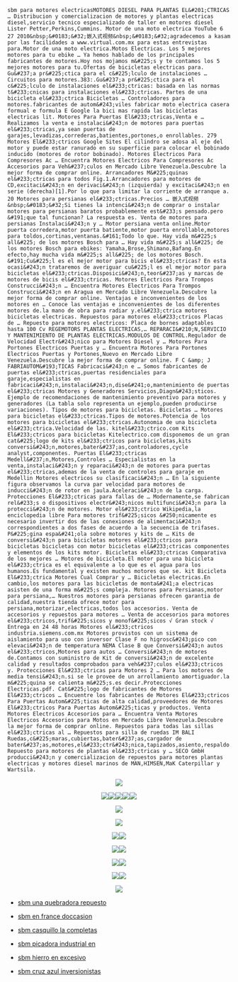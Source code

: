 
```
sbm para motores electricasMOTORES DIESEL PARA PLANTAS EL&#201;CTRICAS … Distribucion y comercializacion de motores y plantas electricas diesel,servicio tecnico especializado de taller en motores diesel Lister Petter,Perkins,Cummins. Motor de una moto electrica YouTube 6 27 2010&nbsp;&#0183;&#32;嵌入式视频&nbsp;&#0183;&#32;agradecemos a kasam por las facilidades a www.virtual.com.mx para estas entrevistas para.Motor de una moto electrica.Motos Electricas. Los 5 mejores motores para tu ebike … Ya hemos hablado de los principales fabricantes de motores.Hoy nos mojamos m&#225;s y te contamos los 5 mejores motores para tu.Ofertas de bicicletas electricas para. Gu&#237;a pr&#225;ctica para el c&#225;lculo de instalaciones … Circuitos para motores.383:.Gu&#237;a pr&#225;ctica para el c&#225;lculo de instalaciones el&#233;ctricas: basada en las normas t&#233;cnicas para instalaciones el&#233;ctricas. Partes de una bicicleta el&#233;ctrica Bicicletas … Controladores para motores.fabricantes de autom&#243;viles fabricar moto electrica casera formual e formula E Google la bici mas rapida las bicicletas electricas lit. Motores Para Puertas El&#233;ctricas,Venta e … Realizamos la venta e instalaci&#243;n de motores para puertas el&#233;ctricas,ya sean puertas de garajes,levadizas,correderas,batientes,portones,o enrollables. 279 Motores El&#233;ctricos Google Sites El cilindro se adosa al eje del motor y puede estar ranurado en su superficie para colocar el bobinado inducido (motores de rotor bobinado). Motores Electricos Para Compresores Ac … Encuentra Motores Electricos Para Compresores Ac Accesorios para Veh&#237;culos en Mercado Libre Venezuela.Descubre la mejor forma de comprar online. Arrancadores M&#225;quinas el&#233;ctricas para todos Fig.1.Arrancadores para motores de CD,excitaci&#243;n en derivaci&#243;n (izquierda) y excitaci&#243;n en serie (derecha)[1].Por lo que para limitar la corriente de arranque a. 20 Motores para persianas el&#233;ctricas.Precios … 嵌入式视频&nbsp;&#0183;&#32;Si tienes la intenci&#243;n de comprar o instalar motores para persianas baratos probablemente est&#233;s pensado.pero &#191;que tal funcionan? La respuesta es. Venta de motores para persianas Instalaci&#243;n y … Motor persiana venta online.Motor puerta corredera,motor puerta batiente,motor puerta enrollable,motores para toldos,cortinas,ventanas.&#161;Todo lo que. Hay vida m&#225;s all&#225; de los motores Bosch para … Hay vida m&#225;s all&#225; de los motores Bosch para ebikes: Yamaha,Brose,Shimano,Bafang.En efecto,hay mucha vida m&#225;s all&#225; de los motores Bosch. &#191;Cu&#225;l es el mejor motor para bicis el&#233;ctricas? En esta ocasi&#243;n trataremos de averiguar cu&#225;l es el mejor motor para bicicletas el&#233;ctricas.Disposici&#243;n,teor&#237;as y marcas de motores de bicis el&#233;ctricas. Motores Electricos Para Trompos Construcci&#243;n … Encuentra Motores Electricos Para Trompos Construcci&#243;n en Aragua en Mercado Libre Venezuela.Descubre la mejor forma de comprar online. Ventajas e inconvenientes de los motores en … Conoce las ventajas e inconvenientes de los diferentes motores de.la mano de obra para radiar y.el&#233;ctrica motores bicicletas electricas. Repuestos para motores el&#233;ctricos Placas de … Repuesto para motores electricos: Placa de bornes adaptables hasta 100 Cv REGEMOTORS PLANTAS ELECTRICAS,… REPARACI&#210;N,SERVICIO Y MANTENIMIENTO DE PLANTAS ELECTRICAS.MODULOS DE CONTROL.Regulador de Velocidad Electr&#243;nico para Motores Diesel y … Motores Para Portones Electricos Puertas y … Encuentra Motores Para Portones Electricos Puertas y Portones,Nuevo en Mercado Libre Venezuela.Descubre la mejor forma de comprar online. F C &amp; J FABRIAUTOM&#193;TICAS Fabricaci&#243;n e … Somos fabricantes de puertas el&#233;ctricas,puertas residenciales para garaje,especialistas en fabricaci&#243;n,instalaci&#243;n,dise&#241;o,mantenimiento de puertas el&#233;ctricas Motores y Generadores Servicios,Diagn&#243;sticos. Ejemplo de recomendaciones de mantenimiento preventivo para motores y generadores (La tabla solo representa un ejemplo,pueden producirse variaciones). Tipos de motores para bicicletas. Bicicletas … Motores para bicicletas el&#233;ctricas.Tipos de motores.Potencia de los motores para bicicletas el&#233;ctricas.Autonomia de una bicicleta el&#233;ctrica.Velocidad de las. kitel&#233;ctrico.com Kits El&#233;ctricos para bicicletas Kitelectrico.com disponemos de un gran cat&#225;logo de kits el&#233;ctricos para bicicletas,kits conversi&#243;n,motores,bater&#237;as,controladores,cycle analyst,componentes. Puertas El&#233;ctricas Medell&#237;n,Motores,Controles … Especialistas en la venta,instalaci&#243;n y reparaci&#243;n de motores para puertas el&#233;ctricas,ademas de la venta de controles para garaje en Medellin Motores electricos su clasificaci&#243;n … En la siguiente figura observamos la curva par velocidad para motores de inducci&#243;n de rotor en jaula.Aceleraci&#243;n de la carga. Protecciones El&#233;ctricas para fallas de … Modernamente,se fabrican rel&#233;s o dispositivos electr&#243;nicos multifunci&#243;n para la protecci&#243;n de motores. Motor el&#233;ctrico Wikipedia,la enciclopedia libre Para motores trif&#225;sicos &#250;nicamente es necesario invertir dos de las conexiones de alimentaci&#243;n correspondientes a dos fases de acuerdo a la secuencia de trifases. P&#225;gina espa&#241;ola sobre motores y kits de … Kits de conversi&#243;n para bicicletas motores el&#233;ctricos para bicicletas bicicletas con motor bicicletas el&#233;ctricas componentes y elementos de los kits motor. Bicicletas el&#233;ctricas Comparativa de los mejores … Motores de bicicleta.El motor para una bicicleta el&#233;ctrica es el equivalente a lo que es el agua para los humanos.Es fundamental y existen muchos motores que se. kit Bicicleta El&#233;ctrica Motores Cual Comprar y … Bicicletas electricas.En cambio,los motores para las bicicletas de monta&#241;a electricas asisten de una forma m&#225;s compleja. Motores para Persianas,motor para persiana,… Nuestros motores para persianas ofrecen garantia de calidad,nuestra tienda ofrece motor para persiana,motorizar,electricas,todos los accesorios. Venta de accesorios y repuestos para motores … Venta de accesorios para motores el&#233;ctricos,trif&#225;sicos y monof&#225;sicos √ Gran stock √ Entrega en 24 48 horas Motores el&#233;ctricos industria.siemens.com.mx Motores provistos con un sistema de aislamiento para uso con inversor Clase F no higrosc&#243;pico con elevaci&#243;n de temperatura NEMA Clase B que Conversi&#243;n autos el&#233;ctricos,Motores para autos … Conversi&#243;n de motores de.Contamos con suministro de Kit de conversi&#243;n de excelente calidad y resultados comprobados para veh&#237;culos el&#233;ctricos y. Protecciones El&#233;ctricas para Motores 2 … Para los motores de media tensi&#243;n.si se le provee de un arrollamiento amortiguador.la m&#225;quina se calienta m&#225;s.es decir.Protecciones Electricas.pdf. Cat&#225;logo de fabricantes de Motores El&#233;ctricos … Encuentre los fabricantes de Motores El&#233;ctricos Para Puertas Autom&#225;ticas de alta calidad,proveedores de Motores El&#233;ctricos Para Puertas Autom&#225;ticas y productos. Venta Motores Electricos Accesorios para … Encuentra Venta Motores Electricos Accesorios para Motos en Mercado Libre Venezuela.Descubre la mejor forma de comprar online. Repuestos para todas las sillas el&#233;ctricas al … Repuestos para silla de ruedas IM BALI Ruedas,c&#225;maras,cubiertas,bater&#237;as,cargador de bater&#237;as,motores,el&#233;ctr&#243;nica,tapizados,asiento,respaldo. Repuesto para motores de plantas el&#233;ctricas y … SECO GmbH producci&#243;n y comercializacion de repuestos para motores plantas electricas y motores diesel marinos de MAN,HIMSEN,MaK Caterpillar y Wartsila. 
```

<div align="center">

<a href="https://es-crusher.shibang-china.com/github&k=sbm+para+motores+electricas"><img src="https://static.shibang-china.com/es/crusher/logo.jpg"></a>

<a href="https://es-crusher.shibang-china.com/github&k=sbm+para+motores+electricas"><img src="https://static.shibang-china.com/es/crusher/index.jpg"></a><a href="https://es-crusher.shibang-china.com/material.htmlgithub&k=sbm+para+motores+electricas"><img src="https://static.shibang-china.com/es/crusher/material.jpg"></a><a href="https://es-crusher.shibang-china.com/application.htmlgithub&k=sbm+para+motores+electricas"><img src="https://static.shibang-china.com/es/crusher/application.jpg"></a><a href="https://es-crusher.shibang-china.com/aboutus.htmlgithub&k=sbm+para+motores+electricas"><img src="https://static.shibang-china.com/es/crusher/aboutus.jpg"></a><a href="https://es-crusher.shibang-china.com/contact.htmlgithub&k=sbm+para+motores+electricas"><img src="https://static.shibang-china.com/es/crusher/contact.jpg"></a>

<a href="https://es-crusher.shibang-china.com/github&k=sbm+para+motores+electricas"><img src="https://static.shibang-china.com/es/crusher/banner.jpg"></a>

<a href="https://swt.shibang-china.com/github&k=sbm+para+motores+electricas"><img src="https://static.shibang-china.com/es/crusher/text.jpg"></a>

<a href="https://swt.shibang-china.com/github&k=sbm+para+motores+electricas"><img src="https://static.shibang-china.com/es/crusher/chat.jpg"></a><a href="https://es-crusher.shibang-china.com/contact.htmlgithub&k=sbm+para+motores+electricas"><img src="https://static.shibang-china.com/es/crusher/message.jpg"></a>

<a href="https://es-crusher.shibang-china.com/products/pe.htmlgithub&k=sbm+para+motores+electricas"><img src="https://static.shibang-china.com/es/crusher/pe.jpg"></a><a href="https://es-crusher.shibang-china.com/products/pf.htmlgithub&k=sbm+para+motores+electricas"><img src="https://static.shibang-china.com/es/crusher/pf.jpg"></a>

<a href="https://es-crusher.shibang-china.com/products/hpt.htmlgithub&k=sbm+para+motores+electricas"><img src="https://static.shibang-china.com/es/crusher/hpt.jpg"></a><a href="https://es-crusher.shibang-china.com/products/vsi.htmlgithub&k=sbm+para+motores+electricas"><img src="https://static.shibang-china.com/es/crusher/vsi.jpg"></a>

<a href="https://es-crusher.shibang-china.com/products/klv.htmlgithub&k=sbm+para+motores+electricas"><img src="https://static.shibang-china.com/es/crusher/klv.jpg"></a><a href="https://es-crusher.shibang-china.com/products/portable.htmlgithub&k=sbm+para+motores+electricas"><img src="https://static.shibang-china.com/es/crusher/portable.jpg"></a>

<a href="https://swt.shibang-china.com/github&k=sbm+para+motores+electricas"><img src="https://static.shibang-china.com/es/crusher/case.jpg"></a>

</div>


* [sbm una quebradora repuesto](sbm%20una%20quebradora%20repuesto.md)

* [sbm en france doccasion](sbm%20en%20france%20doccasion.md)

* [sbm casquillo la completas](sbm%20casquillo%20la%20completas.md)

* [sbm picadora industrial en](sbm%20picadora%20industrial%20en.md)

* [sbm hierro en excesivo](sbm%20hierro%20en%20excesivo.md)

* [sbm cruz azul inversionistas](sbm%20cruz%20azul%20inversionistas.md)